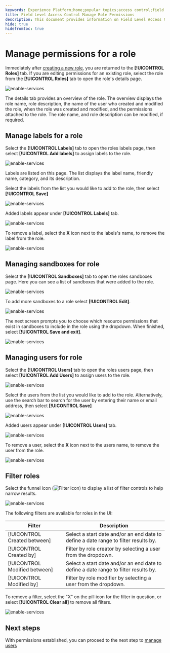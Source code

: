 ```yaml
---
keywords: Experience Platform;home;popular topics;access control;field level access control;FLAC
title: Field Level Access Control Manage Role Permissions
description: This document provides information on Field Level Access Control in Adobe Experience Platform
hide: true
hidefromtoc: true
---
```


# Manage permissions for a role

Immediately after [creating a new role](#create-a-new-role), you are returned to the **[!UICONTROL Roles]** tab. If you are editing permissions for an existing role, select the role from the **[!UICONTROL Roles]** tab to open the role's details page.

![enable-services](../../images/flac-details.png)

The details tab provides an overview of the role. The overview displays the role name, role description, the name of the user who created and modified the role, when the role was created and modified, and the permissions attached to the role. The role name, and role description can be modified, if required.

## Manage labels for a role

Select the **[!UICONTROL Labels]** tab to open the roles labels page, then select **[!UICONTROL Add labels]** to assign labels to the role.

![enable-services](../../images/flac-labels.png)

Labels are listed on this page. The list displays the label name, friendly name, category, and its description.

Select the labels from the list you would like to add to the role, then select **[!UICONTROL Save]**

![enable-services](../../images/flac-add-labels.png)

Added labels appear under **[!UICONTROL Labels]** tab.

![enable-services](../../images/flac-added-labels.png)

To remove a label, select the **X** icon next to the labels's name, to remove the label from the role.

![enable-services](../../images/flac-delete-labels.png)

## Managing sandboxes for role

Select the **[!UICONTROL Sandboxes]** tab to open the roles sandboxes page. Here you can see a list of sandboxes that were added to the role.

![enable-services](../../images/flac-sandboxes.png)

To add more sandboxes to a role select **[!UICONTROL Edit]**.

![enable-services](../../images/flac-add-sandboxes.png)

The next screen prompts you to choose which resource permissions that exist in sandboxes to include in the role using the dropdown. When finished, select **[!UICONTROL Save and exit]**.

![enable-services](../../images/flac-add-role-permission.png)

## Managing users for role

Select the **[!UICONTROL Users]** tab to open the roles users page, then select **[!UICONTROL Add Users]** to assign users to the role.

![enable-services](../../images/flac-users.png)

Select the users from the list you would like to add to the role. Alternatively, use the search bar to search for the user by entering their name or email address, then select **[!UICONTROL Save]**

![enable-services](../../images/flac-add-users.png)

Added users appear under **[!UICONTROL Users]** tab.

![enable-services](../../images/flac-added-users.png)

To remove a user, select the **X** icon next to the users name, to remove the user from the role.

![enable-services](../../images/flac-remove-users.png)

## Filter roles

Select the funnel icon (![Filter icon](../../images/icon.png)) to display a list of filter controls to help narrow results.

![enable-services](../../images/flac-filters.png)

The following filters are available for roles in the UI:

| Filter | Description |
| --- | --- |
| [!UICONTROL Created between] | Select a start date and/or an end date to define a date range to filter results by. |
| [!UICONTROL Created by] | Filter by role creator by selecting a user from the dropdown. |
| [!UICONTROL Modified between] | Select a start date and/or an end date to define a date range to filter results by.  |
| [!UICONTROL Modified by] | Filter by role modifier by selecting a user from the dropdown. |

To remove a filter, select the "X" on the pill icon for the filter in question, or select **[!UICONTROL Clear all]** to remove all filters.

![enable-services](../../images/flac-clear-filters.png)


## Next steps
With permissions established, you can proceed to the next step to [manage users](users.md)